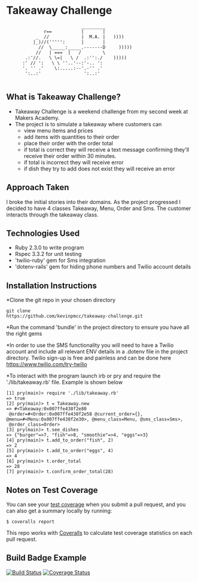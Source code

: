 Takeaway Challenge
==================
```
                            _________
              r==           |       |
           _  //            |  M.A. |   ))))
          |_)//(''''':      |       |
            //  \_____:_____.-------D     )))))
           //   | ===  |   /        \
       .:'//.   \ \=|   \ /  .:'':./    )))))
      :' // ':   \ \ ''..'--:'-.. ':
      '. '' .'    \:.....:--'.-'' .'
       ':..:'                ':..:'
 
 ```

What is Takeaway Challenge?
-------
* Takeaway Challenge is a weekend challenge from my second week at Makers
  Academy.
* The project is to simulate a takeaway where customers can
  * view menu items and prices
  * add items with quantities to their order
  * place their order with the order total
  * if total is correct they will receive a text message confirming they'll
    receive their order within 30 minutes.
  * if total is incorrect they will receive error
  * if dish they try to add does not exist they will receive an error



Approach Taken 
-----
I broke the initial stories into their domains. As the project progressed I
decided to have 4 classes Takeaway, Menu, Order and Sms. The customer interacts
through the takeaway class.

Technologies Used
--------
* Ruby 2.3.0 to write program
* Rspec 3.3.2 for unit testing
* 'twilio-ruby' gem for Sms integration
* 'dotenv-rails' gem for hiding phone numbers and Twilio account details


Installation Instructions
-----------
*Clone the git repo in your chosen directory

```
git clone
https://github.com/kevinpmcc/takeaway-challenge.git 
```

*Run the command 'bundle' in the project directory to ensure you have all the
 right gems

*In order to use the SMS functionality you will need to have a Twilio account
and include all relevant ENV details in a .dotenv file in the project
directory. Twilio sign-up is free and painless and can be done here
https://www.twilio.com/try-twilio

*To interact with the program launch irb or pry and require the
'./lib/takeaway.rb' file. Example is shown below


```
[1] pry(main)> require './lib/takeaway.rb'
=> true
[2] pry(main)> t = Takeaway.new
=> #<Takeaway:0x007ffe438f2e80
 @order=#<Order:0x007ffe438f2e58 @current_order={},
@menu=#<Menu:0x007ffe438f2e30>, @menu_class=Menu, @sms_class=Sms>,
 @order_class=Order>
[3] pry(main)> t.see_dishes
=> {"burger"=>7, "fish"=>8, "smoothie"=>4, "eggs"=>3}
[4] pry(main)> t.add_to_order("fish", 2)
=> 2
[5] pry(main)> t.add_to_order("eggs", 4)
=> 4
[6] pry(main)> t.order_total
=> 28
[7] pry(main)> t.confirm_order_total(28)

```

Notes on Test Coverage
------------------

You can see your [test coverage](https://github.com/makersacademy/course/blob/master/pills/test_coverage.md) when you submit a pull request, and you can also get a summary locally by running:

```
$ coveralls report
```

This repo works with [Coveralls](https://coveralls.io/) to calculate test coverage statistics on each pull request.

Build Badge Example
------------------

[![Build Status](https://travis-ci.org/makersacademy/takeaway-challenge.svg?branch=master)](https://travis-ci.org/makersacademy/takeaway-challenge)
[![Coverage Status](https://coveralls.io/repos/makersacademy/takeaway-challenge/badge.png)](https://coveralls.io/r/makersacademy/takeaway-challenge)
